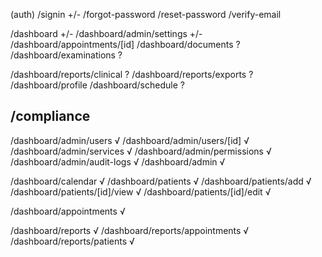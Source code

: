 (auth)
/signin +/-
/forgot-password
/reset-password
/verify-email

/dashboard +/-
/dashboard/admin/settings +/-
/dashboard/appointments/[id]
/dashboard/documents ?
/dashboard/examinations ?

/dashboard/reports/clinical ?
/dashboard/reports/exports ?
/dashboard/profile
/dashboard/schedule ?

<!-- /dashboard/notifications
/dashboard/notifications/settings
/dashboard/notifications/templates
/dashboard/messages -->

## /compliance

/dashboard/admin/users √
/dashboard/admin/users/[id] √
/dashboard/admin/services √
/dashboard/admin/permissions √
/dashboard/admin/audit-logs √
/dashboard/admin √

/dashboard/calendar √
/dashboard/patients √
/dashboard/patients/add √
/dashboard/patients/[id]/view √
/dashboard/patients/[id]/edit √

/dashboard/appointments √

/dashboard/reports √
/dashboard/reports/appointments √
/dashboard/reports/patients √
